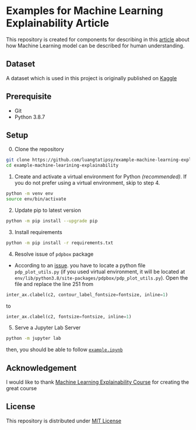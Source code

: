 # Examples for Machine Learning Explainability Article
This repository is created for components for describing in this [article](https://medium.com/p/60aafa648b6f) about how Machine Learning model can be described for human understanding.

## Dataset
A dataset which is used in this project is originally published on [Kaggle](https://www.kaggle.com/mathan/fifa-2018-match-statistics)

## Prerequisite
- Git
- Python 3.8.7

## Setup
0. Clone the repository
```sh
git clone https://github.com/luangtatipsy/example-machine-learning-explainability.git
cd example-machine-learining-explainability
```
1. Create and activate a virtual environment for Python _(recommended)_. If you do not prefer using a virtual environment, skip to step 4.
```sh
python -m venv env
source env/bin/activate
```
2. Update pip to latest version
```sh
python -m pip install --upgrade pip
```

3. Install requirements
```sh
python -m pip install -r requirements.txt
```
4. Resolve issue of `pdpbox` package
- According to an [issue](https://github.com/SauceCat/PDPbox/issues/40). you have to locate a python file `pdp_plot_utils.py` (if you used virtual environment, it will be located at `env/lib/python3.8/site-packages/pdpbox/pdp_plot_utils.py`). Open the file and replace the line 251 from
```python
inter_ax.clabel(c2, contour_label_fontsize=fontsize, inline=1)
```
to
```python
inter_ax.clabel(c2, fontsize=fontsize, inline=1)
```

5. Serve a Jupyter Lab Server
```sh
python -m jupyter lab
```
then, you should be able to follow [`example.ipynb`](https://github.com/luangtatipsy/example-machine-learning-explainability/blob/main/example.ipynb)

## Acknowledgement
I would like to thank [Machine Learning Explainability Course](https://www.kaggle.com/learn/machine-learning-explainability) for creating the great course

## License
This repository is distributed under [MIT License](https://github.com/luangtatipsy/example-machine-learning-explainability/blob/master/LICENSE)

